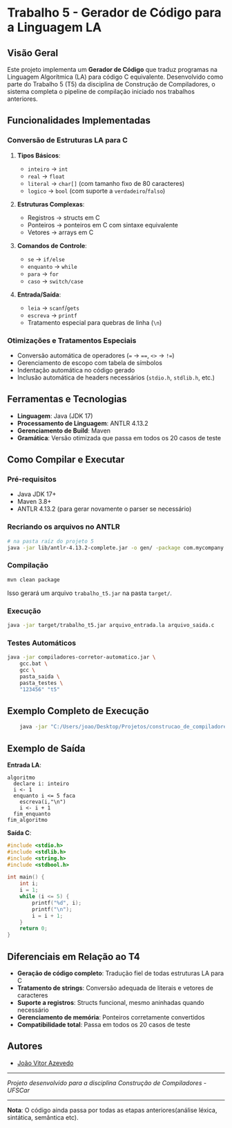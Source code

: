# Trabalho 5 - Gerador de Código para a Linguagem LA

## Visão Geral
Este projeto implementa um **Gerador de Código** que traduz programas na Linguagem Algorítmica (LA) para código C equivalente. Desenvolvido como parte do Trabalho 5 (T5) da disciplina de Construção de Compiladores, o sistema completa o pipeline de compilação iniciado nos trabalhos anteriores.

## Funcionalidades Implementadas

### Conversão de Estruturas LA para C
1. **Tipos Básicos**:
   - `inteiro` → `int`
   - `real` → `float`
   - `literal` → `char[]` (com tamanho fixo de 80 caracteres)
   - `logico` → `bool` (com suporte a `verdadeiro`/`falso`)

2. **Estruturas Complexas**:
   - Registros → structs em C
   - Ponteiros → ponteiros em C com sintaxe equivalente
   - Vetores → arrays em C

3. **Comandos de Controle**:
   - `se` → `if/else`
   - `enquanto` → `while`
   - `para` → `for`
   - `caso` → `switch/case`

4. **Entrada/Saída**:
   - `leia` → `scanf`/`gets`
   - `escreva` → `printf`
   - Tratamento especial para quebras de linha (`\n`)

### Otimizações e Tratamentos Especiais
- Conversão automática de operadores (`=` → `==`, `<>` → `!=`)
- Gerenciamento de escopo com tabela de símbolos
- Indentação automática no código gerado
- Inclusão automática de headers necessários (`stdio.h`, `stdlib.h`, etc.)

## Ferramentas e Tecnologias
- **Linguagem**: Java (JDK 17)
- **Processamento de Linguagem**: ANTLR 4.13.2
- **Gerenciamento de Build**: Maven
- **Gramática**: Versão otimizada que passa em todos os 20 casos de teste

## Como Compilar e Executar

### Pré-requisitos
- Java JDK 17+
- Maven 3.8+
- ANTLR 4.13.2 (para gerar novamente o parser se necessário)


### Recriando os arquivos no ANTLR
```Bash
# na pasta raíz do projeto 5
java -jar lib/antlr-4.13.2-complete.jar -o gen/ -package com.mycompany.trabalho_t5 -visitor -no-listener grammar/ParserLA.g4
```

### Compilação
```bash
mvn clean package
```
Isso gerará um arquivo `trabalho_t5.jar` na pasta `target/`.

### Execução
```bash
java -jar target/trabalho_t5.jar arquivo_entrada.la arquivo_saida.c
```

### Testes Automáticos
```bash
java -jar compiladores-corretor-automatico.jar \
    gcc.bat \
    gcc \
    pasta_saida \
    pasta_testes \
    "123456" "t5"
```

## Exemplo Completo de Execução
```bash
    java -jar "C:/Users/joao/Desktop/Projetos/construcao_de_compiladores/T1---Lucredio/compiladores-corretor-automatico-1.0-SNAPSHOT-jar-with-dependencies.jar"     "C:/Users/joao/Desktop/Projetos/construcao_de_compiladores/T1---Lucredio/trabalho_t5/gcc.bat"     "gcc"     "C:/Users/joao/Desktop/Projetos/construcao_de_compiladores/T1---Lucredio/trabalho_t5/temp_saida"     "C:/Users/joao/Desktop/Projetos/construcao_de_compiladores/T1---Lucredio/casos-de-teste"     "743554" "t5"
```


## Exemplo de Saída
**Entrada LA**:
```portugol
algoritmo
  declare i: inteiro
  i <- 1
  enquanto i <= 5 faca
    escreva(i,"\n")
    i <- i + 1
  fim_enquanto
fim_algoritmo
```

**Saída C**:
```c
#include <stdio.h>
#include <stdlib.h>
#include <string.h>
#include <stdbool.h>

int main() {
    int i;
    i = 1;
    while (i <= 5) {
        printf("%d", i);
        printf("\n");
        i = i + 1;
    }
    return 0;
}
```

## Diferenciais em Relação ao T4
- **Geração de código completo**: Tradução fiel de todas estruturas LA para C
- **Tratamento de strings**: Conversão adequada de literais e vetores de caracteres
- **Suporte a registros**: Structs funcional, mesmo aninhadas quando necessário
- **Gerenciamento de memória**: Ponteiros corretamente convertidos
- **Compatibilidade total**: Passa em todos os 20 casos de teste

## Autores
- [João Vitor Azevedo](https://github.com/JoaoVitorAzevedo)

---

*Projeto desenvolvido para a disciplina Construção de Compiladores - UFSCar*

---

**Nota**: O código ainda passa por todas as etapas anteriores(análise léxica, sintática, semântica etc).